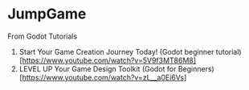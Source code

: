 # JumpGame 
From Godot Tutorials

1. Start Your Game Creation Journey Today! (Godot beginner tutorial)[https://www.youtube.com/watch?v=5V9f3MT86M8] 
2. LEVEL UP Your Game Design Toolkit (Godot for Beginners)[https://www.youtube.com/watch?v=zL__a0Ei6Vs]
